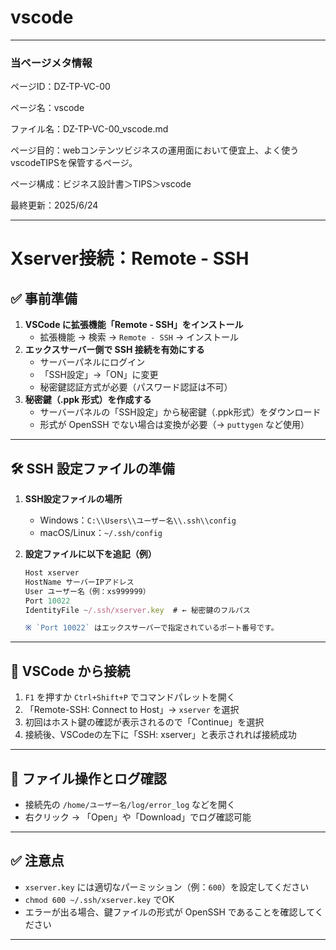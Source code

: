 # vscode

---

### 当ページメタ情報

ページID：DZ-TP-VC-00

ページ名：vscode

ファイル名：DZ-TP-VC-00_vscode.md

ページ目的：webコンテンツビジネスの運用面において便宜上、よく使うvscodeTIPSを保管するページ。

ページ構成：ビジネス設計書＞TIPS＞vscode

最終更新：2025/6/24

---

# Xserver接続：Remote - SSH

## ✅ 事前準備

1. **VSCode に拡張機能「Remote - SSH」をインストール**
    - 拡張機能 → 検索 → `Remote - SSH` → インストール
2. **エックスサーバー側で SSH 接続を有効にする**
    - サーバーパネルにログイン
    - 「SSH設定」→「ON」に変更
    - 秘密鍵認証方式が必要（パスワード認証は不可）
3. **秘密鍵（.ppk 形式）を作成する**
    - サーバーパネルの「SSH設定」から秘密鍵（.ppk形式）をダウンロード
    - 形式が OpenSSH でない場合は変換が必要（→ `puttygen` など使用）

---

## 🛠 SSH 設定ファイルの準備

1. **SSH設定ファイルの場所**
    - Windows：`C:\\Users\\ユーザー名\\.ssh\\config`
    - macOS/Linux：`~/.ssh/config`
2. **設定ファイルに以下を追記（例）**
    
    ```jsx
    Host xserver
    HostName サーバーIPアドレス
    User ユーザー名（例：xs999999）
    Port 10022
    IdentityFile ~/.ssh/xserver.key  # ← 秘密鍵のフルパス
    
    ※ `Port 10022` はエックスサーバーで指定されているポート番号です。
    ```
    

---

## 🚀 VSCode から接続

1. `F1` を押すか `Ctrl+Shift+P` でコマンドパレットを開く
2. 「Remote-SSH: Connect to Host」→ `xserver` を選択
3. 初回はホスト鍵の確認が表示されるので「Continue」を選択
4. 接続後、VSCodeの左下に「SSH: xserver」と表示されれば接続成功

---

## 📁 ファイル操作とログ確認

- 接続先の `/home/ユーザー名/log/error_log` などを開く
- 右クリック → 「Open」や「Download」でログ確認可能

---

## ✅ 注意点

- `xserver.key` には適切なパーミッション（例：`600`）を設定してください
- `chmod 600 ~/.ssh/xserver.key` でOK
- エラーが出る場合、鍵ファイルの形式が OpenSSH であることを確認してください

---
